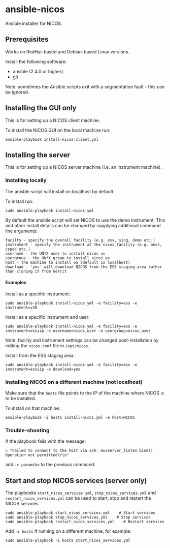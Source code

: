 # ansible-nicos
Ansible installer for NICOS.

## Prerequisites
Works on RedHat-based and Debian-based Linux versions.

Install the following software:
 - ansible (2.4.0 or higher)
 - git

Note: sometimes the Ansible scripts exit with a segmentation fault - this can be ignored.

## Installing the GUI only
This is for setting up a NICOS client machine.

To install the NICOS GUI on the local machine run:

```shell
ansible-playbook install-nicos-client.yml
```

## Installing the server
This is for setting up a NICOS server machine (i.e. an instrument machine).

### Installing locally
The anisble script will install on localhost by default.

To install run:

```shell
sudo ansible-playbook install-nicos.yml
```

By default the ansible script will set NICOS to use the demo instrument.
This and other install details can be changed by supplying additional command line arguments:

```shell
facilty - specify the overall facility (e.g. ess, sinq, demo etc.)
instrument - specify the instrument at the nicos_facility (e.g. amor, cspec etc.)
username - the UN*X user to install nicos as
usergroup - the UN*X group to install nicos as
host - the machine to install on (default is localhost)
download - 'yes' will download NICOS from the ESS staging area rather than cloning it from Gerrit
```

#### Examples

Install as a specific instrument:

```shell
sudo ansible-playbook install-nicos.yml -e facility=ess -e instrument=v20
```

Install as a specific instrument and user:

```shell
sudo ansible-playbook install-nicos.yml -e facility=ess -e instrument=essiip -e username=nicos_user -e usergroup=nicos_user
```

Note: facility and instrument settings can be changed post-installation by editing the `nicos.conf` file in `/opt/nicos`.

Install from the ESS staging area:

```shell
sudo ansible-playbook install-nicos.yml -e facility=ess -e instrument=essiip -e download=yes
```

### Installing NICOS on a different machine (not localhost)
Make sure that the ``hosts`` file points to the IP of the machine where NICOS is to be installed.

To install on that machine:
```shell
ansible-playbook -i hosts install-nicos.yml -e host=NICOS
```

### Trouble-shooting
If the playbook fails with the message:

```
> "Failed to connect to the host via ssh: muxserver_listen bind(): Operation not permitted\r\n"
```
add ``-c paramiko`` to the previous command.

## Start and stop NICOS services (server only)

The playbooks ``start_nicos_services.yml``, ``stop_nicos_services.yml`` and ``restart_nicos_services.yml`` can be used to start, stop and restart the NICOS services.

```shell
sudo ansible-playbook start_nicos_services.yml    # Start services
sudo ansible-playbook stop_nicos_services.yml    # Stop services
sudo ansible-playbook restart_nicos_services.yml    # Restart services
```
Add `-i hosts` if running on a different machine, for example:

```shell
sudo ansible-playbook -i hosts start_nicos_services.yml
```
